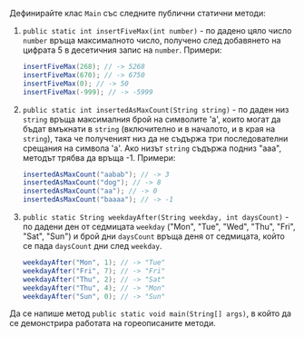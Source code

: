 Дефинирайте клас `Main` със следните публични статични методи:

1. `public static int insertFiveMax(int number)` - по дадено цяло число `number`
връща максималното число, получено след добавянето на цифрата 5 в десетичния
запис на `number`. Примери:

   ```java
   insertFiveMax(268); // -> 5268
   insertFiveMax(670); // -> 6750
   insertFiveMax(0); // -> 50
   insertFiveMax(-999); // -> -5999
   ```

2. `public static int insertedAsMaxCount(String string)` - по даден низ `string`
връща максималния брой на символите 'a', които могат да бъдат вмъкнати в
`string` (включително и в началото, и в края на `string`), така че полученият
низ да не съдържа три последователни срещания на символа 'a'. Ако низът `string`
съдържа подниз "aaa", методът трябва да връща -1. Примери:

   ```java
   insertedAsMaxCount("aabab"); // -> 3
   insertedAsMaxCount("dog"); // -> 8
   insertedAsMaxCount("aa"); // -> 0
   insertedAsMaxCount("baaaa"); // -> -1
   ```

3. `public static String weekdayAfter(String weekday, int daysCount)` - по
дадени ден от седмицата `weekday` ("Mon", "Tue", "Wed", "Thu", "Fri", "Sat",
"Sun") и брой дни `daysCount` връща деня от седмицата, който се пада `daysCount`
дни след `weekday`.

   ```java
   weekdayAfter("Mon", 1); // -> "Tue"
   weekdayAfter("Fri", 7); // -> "Fri"
   weekdayAfter("Thu", 2); // -> "Sat"
   weekdayAfter("Thu", 4); // -> "Mon"
   weekdayAfter("Sun", 0); // -> "Sun"
   ```

Да се напише метод `public static void main(String[] args)`, в който да се
демонстрира работата на гореописаните методи.
